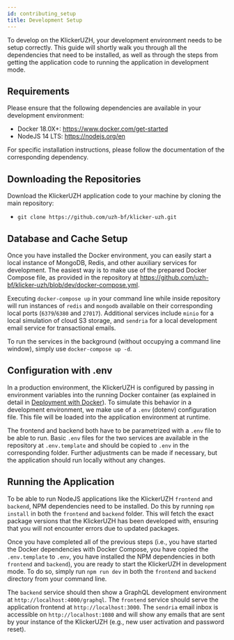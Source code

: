 ```yaml
---
id: contributing_setup
title: Development Setup
---
```


To develop on the KlickerUZH, your development environment needs to be setup correctly. This guide will shortly walk you through all the dependencies that need to be installed, as well as through the steps from getting the application code to running the application in development mode.

## Requirements

Please ensure that the following dependencies are available in your development environment:

- Docker 18.0X+: https://www.docker.com/get-started
- NodeJS 14 LTS: https://nodejs.org/en

For specific installation instructions, please follow the documentation of the corresponding dependency.

## Downloading the Repositories

Download the KlickerUZH application code to your machine by cloning the main repository:

- `git clone https://github.com/uzh-bf/klicker-uzh.git`

## Database and Cache Setup

Once you have installed the Docker environment, you can easily start a local instance of MongoDB, Redis, and other auxiliary services for development. The easiest way is to make use of the prepared Docker Compose file, as provided in the repository at https://github.com/uzh-bf/klicker-uzh/blob/dev/docker-compose.yml.

Executing `docker-compose up` in your command line while inside repository will run instances of `redis` and `mongodb` available on their corresponding local ports (`6379`/`6380` and `27017`). Additional services include `minio` for a local simulation of cloud S3 storage, and `sendria` for a local development email service for transactional emails.

To run the services in the background (without occupying a command line window), simply use `docker-compose up -d`.

## Configuration with .env

In a production environment, the KlickerUZH is configured by passing in environment variables into the running Docker container (as explained in detail in [Deployment with Docker](deployment/docker.md)). To simulate this behavior in a development environment, we make use of a `.env` (dotenv) configuration file. This file will be loaded into the application environment at runtime.

The frontend and backend both have to be parametrized with a `.env` file to be able to run. Basic `.env` files for the two services are available in the repository at `.env.template` and should be copied to `.env` in the corresponding folder. Further adjustments can be made if necessary, but the application should run locally without any changes.

## Running the Application

To be able to run NodeJS applications like the KlickerUZH `frontend` and `backend`, NPM dependencies need to be installed. Do this by running `npm install` in both the `frontend` and `backend` folder. This will fetch the exact package versions that the KlickerUZH has been developed with, ensuring that you will not encounter errors due to updated packages.

Once you have completed all of the previous steps (i.e., you have started the Docker dependencies with Docker Compose, you have copied the `.env.template` to `.env`, you have installed the NPM dependencies in both `frontend` and `backend`), you are ready to start the KlickerUZH in development mode. To do so, simply run `npm run dev` in both the `frontend` and `backend` directory from your command line.

The `backend` service should then show a GraphQL development environment at `http://localhost:4000/graphql`. The `frontend` service should serve the application frontend at `http://localhost:3000`. The `sendria` email inbox is accessible on `http://localhost:1080` and will show any emails that are sent by your instance of the KlickerUZH (e.g., new user activation and password reset).
